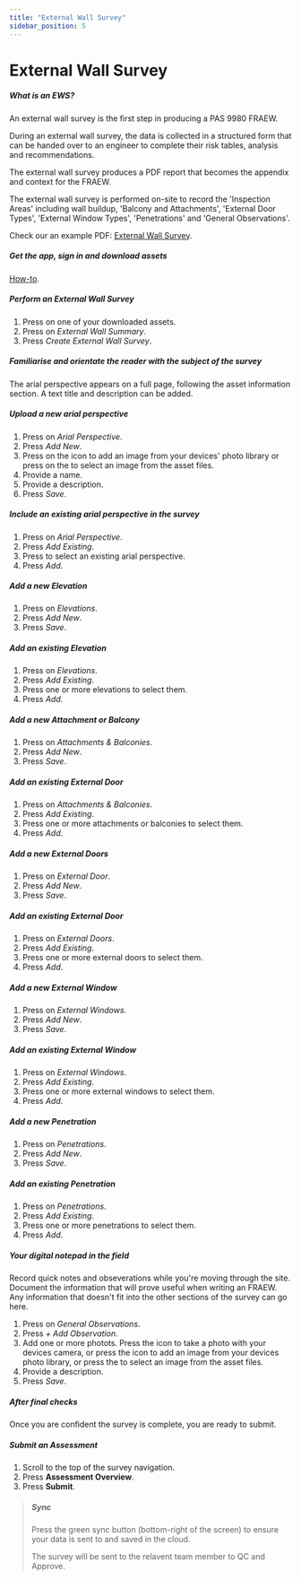 ```yaml
---
title: "External Wall Survey"
sidebar_position: 5
---
```

# External Wall Survey

##### What is an EWS?

An external wall survey is the first step in producing a PAS 9980 FRAEW.

During an external wall survey, the data is collected in a structured form that can be handed over to an engineer to complete their risk tables, analysis and recommendations.

The external wall survey produces a PDF report that becomes the appendix and context for the FRAEW.

The external wall survey is performed on-site to record the 'Inspection Areas' including wall buildup, 'Balcony and Attachments', 'External Door Types', 'External Window Types', 'Penetrations' and 'General Observations'.

Check our an example PDF: <a href="https://riskbase.uk/report/ewi.pdf" target="_blank">External Wall Survey</a>.

##### Get the app, sign in and download assets

[How-to](/support/how-to/get-started).

##### Perform an External Wall Survey

1. Press on one of your downloaded assets.
1. Press on *External Wall Summary*.
1. Press *Create External Wall Survey*.

##### Familiarise and orientate the reader with the subject of the survey

The arial perspective appears on a full page, following the asset information section. A text title and description can be added.

##### Upload a new arial perspective

1. Press on *Arial Perspective*.
1. Press *Add New*.
1. Press on the *<i class="fa-light fa-image"></i>* icon to add an image from your devices' photo library or press on the <i class="fa-regular fa-square-ellipsis"></i> to select an image from the asset files.
1. Provide a name.
1. Provide a description.
1. Press *Save*.

##### Include an existing arial perspective in the survey

1. Press on *Arial Perspective*.
1. Press *Add Existing*.
1. Press to select an existing arial perspective.
1. Press *Add*.

##### Add a new Elevation

1. Press on *Elevations*.
1. Press *Add New*.
1. Press *Save*.

##### Add an existing Elevation

1. Press on *Elevations*.
1. Press *Add Existing*.
1. Press one or more elevations to select them.
1. Press *Add*.

##### Add a new Attachment or Balcony

1. Press on *Attachments & Balconies*.
1. Press *Add New*.
1. Press *Save*.

##### Add an existing External Door

1. Press on *Attachments & Balconies*.
1. Press *Add Existing*.
1. Press one or more attachments or balconies to select them.
1. Press *Add*.

##### Add a new External Doors

1. Press on *External Door*.
1. Press *Add New*.
1. Press *Save*.

##### Add an existing External Door

1. Press on *External Doors*.
1. Press *Add Existing*.
1. Press one or more external doors to select them.
1. Press *Add*.

##### Add a new External Window

1. Press on *External Windows*.
1. Press *Add New*.
1. Press *Save*.

##### Add an existing External Window

1. Press on *External Windows*.
1. Press *Add Existing*.
1. Press one or more external windows to select them.
1. Press *Add*.

##### Add a new Penetration

1. Press on *Penetrations*.
1. Press *Add New*.
1. Press *Save*.

##### Add an existing Penetration

1. Press on *Penetrations*.
1. Press *Add Existing*.
1. Press one or more penetrations to select them.
1. Press *Add*.

##### Your digital notepad in the field

Record quick notes and obseverations while you're moving through the site. Document the information that will prove useful when writing an FRAEW. Any information that doesn't fit into the other sections of the survey can go here.

1. Press on *General Observations*.
1. Press *+ Add Observation*.
1. Add one or more photots. Press the *<i class="fa-regular fa-camera"></i>* icon to take a photo with your devices camera, or press the *<i class="fa-light fa-image"></i>* icon to add an image from your devices photo library, or press the <i class="fa-regular fa-square-ellipsis"></i> to select an image from the asset files.
1. Provide a description.
1. Press *Save*.

##### After final checks

Once you are confident the survey is complete, you are ready to submit.

##### Submit an Assessment

1. Scroll to the top of the survey navigation.
1. Press **Assessment Overview**.
1. Press **Submit**.

> ##### Sync
>
> Press the green sync button (bottom-right of the screen) to ensure your data is sent to and saved in the cloud.
>
> The survey will be sent to the relavent team member to QC and Approve.
